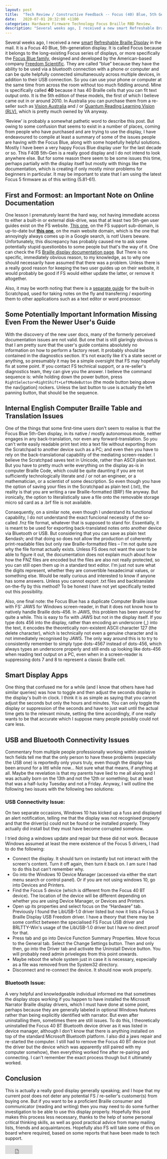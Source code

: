 ```yaml
---
layout: post
title:  "Tech Review / Constructive Feedback -- Focus (40) Blue, 5th Gen."
date:   2020-07-01 20:32:00 +1100
categories: Hardware Firmware Technology Focus Braille RBD Review.
description: "Several weeks ago, I received a new smart Refreshable Braille Display in the mail.  It is a F..."
---
```


Several weeks ago, I received a new [smart](https://www.perkinselearning.org/technology/blog/overview-braille-devices) [Refreshable Braille Display](https://en.wikipedia.org/wiki/Refreshable_braille_display) in the mail.  It is a Focus 40 Blue, 5th-generation display.  It is called Focus because it belongs to the long-existing Focus series of displays, or more specifically the [Focus Blue family](https://www.freedomscientific.com/products/blindness/focus-blue-family/), designed and developed by the American-based company [Freedom Scientific](https://www.freedomscientific.com/).  They are called &ldquo;blue&rdquo; because they have the ability to be used via a bluetooth connection with a phone or computer and can be quite helpfully connected simultaneously across multiple devices, in addition to their USB connection.  So you can use your phone or computer at the same time from across the room without too much fiddling around.  Mine is specifically called **40** because it has 40 Braille cells that you can fit text output onto.  It is the 5th edition of these models, the first of which I believe came out in or around 2010.  In Australia you can purchase them from a re-seller such as [Vision Australia](https://shop.visionaustralia.org/shop/product/focus-40-blue-generation-5) and / or [Quantum Reading Learning Vision (RLV)](https://www.quantumrlv.com.au/focus-40-blue-generation-5.html), which is pretty much owned by VA anyway.

&lsquo;Review&rsquo; is probably a somewhat pathetic word to describe this post.  But owing to some confusion that seems to exist in a number of places, coming from people who have purchased and are trying to use the display, I have endeavoured to compile at least a summary of some of the issues people are having with the Focus Blue, along with some hopefully helpful solutions.  Mostly I have been a very happy Focus Blue display user for the last decade or so.  This F40B 5th-Gen is a really good display and I do not intend to look anywhere else.  But for some reason there seem to be some issues this time, perhaps partially with the display itself but mostly with things like the documentation, which is creating if only mostly minor problems for beginners in particular.  It may be important to state that I am using the latest Focus 5 firmware as of this writing (5.81-61).

## First and Formost: an Important Note on Online Documentation
One lesson I prematurely learnt the hard way, not having immediate access to either a built-in or external disk-drive, was that at least two 5th-gen user guides exist on the FS website.  [This one](https://support.freedomscientific.com/Content/Documents/Manuals/Focus/Focus-Blue-Online-Users-Guide.htm), on the FS support sub-domain, is up-to-date but **[this one](https://www.freedomscientific.com/Content/Documents/Manuals/Focus/Focus-Blue-Online-Users-Guide.htm)**, on the main website domain, which is the one that annoyingly always comes up in a Google search, is not! Users beware.  Unfortunately, this discrepancy has probably caused me to ask some potentially stupid questionbbs to some people but that's the way of it.  One can check the FS [Braille display documentation page](https://suppor.freedomscientific.com/Products/Blindness/BrailleDisplayDocumentation).  But There is no specific, immediately obvious reason, to my knowledge, as to why one should necessarily have assumed that there was a problem.  Unless there is a really good reason for keeping the two user guides up on their website, it would probably be good if FS would either update the latter, or remove it altogether.

Also, it may be worth noting that there is a [separate guide](https://support.freedomscientific.com/Content/Documents/Manuals/Focus/Focus-Blue-Scratchpad.htm) for the built-in Scratchpad, used for taking notes on the fly and transfering / exporting them to other applications such as a text editor or word processor.

## Some Potentially Important Information Missing Even From the Newer User's Guide
With the discovery of the new user docs, many of the formerly perceived documentation issues are not valid.  But one that is still glaringly obvious is that I am pretty sure that the user's guide contains absolutely no information on how to perform a factory reset.  It probably should be contained in the diagnostics section.  It's not exactly like it's a state secret or anything, so presumably it may be a simple oversight that FS may hopefully fix at some point.  If you contact FS technical support, or a re-seller's diagnostics team, they can give you the answer.  I believe the command sequence is: while holding down the power button, press ```RightSelector+RightShift+LeftModeButton``` (the mode button being above the nav[igation] rockers.  Unless the last button to use is actually the left panning button, that should be the sequence.

## Internal English Computer Braille Table and Translation Issues
One of the things that some first-time users don't seem to realise is that the Focus Blue 5th-Gen display, in its native / mostly autonomous mode, neither engages in any back-translation, nor  even any forward-translation.  So you can't write easily readable print text into a text file without exporting from the Scratchpad to another device such as a PC; and even then you have to rely on the back-translational capability of the mediating screen-reader.  I believe the Scratchpad saves text in Unicode, rather than ASCII plain text.  But you have to pretty much write everything on the display as-is in computer Braille Code, which could be quite daunting if you are not sufficiently technologically literate and / or not an engineer, or a mathematician, or a scientist of some description.  So even though you have the option of saving your files in the Scratchpad as plain text (.txt), the reality is that you are writing a raw Braille-formatted (BRF) file anyway.  But ironically, the option to literalistically save a file onto the removable storage micro sd card as a .brf file is not available.

Consequently, on a similar note, even though I understand its functional capability, I do not understand the exact funcional necessity of the so-called .fnz file format, whatever that is supposed to stand for.  Essentially, it is meant to be used for exporting back-translated notes onto another device via Bluetooth or USB.  But considering that you can save as plain text &endash; and that doing so does not allow the production of coherently print-readable files but only raw Braille-formatted files &ndash; I'm not quite sure why the file format actually exists.  Unless FS does not want the user to be able to figure it out, the documentation does not explain much about how how the FNZ files are encoded but the files are also not really protected, so you can still open them up in a standard text editor.  I'm just not sure what the digits represent, whether they are convertible hexadecimal values, or something else.  Would be really curious and interested to know if anyone has some answers.  Unless you cannot export .txt files and backtranslate on-the-fly by this method? To be honest I have not yet specifically tested out this possibility.

Also, one final note: the Focus Blue has a duplicate Computer Braille issue with FS' JAWS for Windows screen-reader, in that it does not know how to natively handle Braille dots-456.  In JAWS, this problem has been around for quite a while.  This is easy to fix with JAWS but not in the display itself.  If you type dots 456 into the display, rather than encoding an underscore (_) into the text, it encodes the theoretically non-existent ASCII character 127 (the delete character), which is technically not even a genuine character and is not immediately recognised by JAWS.  The only way around this is to try to consistently remember to simply type dots-4567 instead of dots-456, which always types an underscore properly and still ends up looking like dots-456 when reading text output on a PC, even when  in a screen-reader is suppressing dots 7 and 8 to represent a classic Braille cell.

## Smart Display Apps
One thing that confused me for a while (and I know that others have had similar queries) was how to toggle and then adjust the seconds display in the display's built-in clock.  I think it is as simple as saying that you cannot adjust the seconds but only the hours and minutes.  You can only toggle the display or suppression of the seconds and have to just wait until the actual time gets to the relevant minute, setting the time accordingly, if one really wants to be that accurate which I suppose many people possibly could not care less.

## USB and Bluetooth Connectivity Issues
Commentary from multiple people professionally working within assistive tech fields tell me that the only person to have these problems (especially the USB one) is reportedly only yours truly, even though the display has been around for a littl while now... Not sure what that means, if anything at all.  Maybe the revelation is that my parents have lied to me all along and I was actually born on the 13th and not the 12th or something; but at least that was a half-lucky Tuesday and not a Friday.  Anyway, I will outline the following two issues with the following two solutions:

### USB Connectivity Issue:
On two separate occasions, Windows 10 has kicked up a fuss and displayed an alert notification, telling me that the display was not recognised properly and that the driver(s) could not be found or be installed properly.  They actually did install but they must have become corrupted somehow.

I tried doing a windows update and repair but these did not work.  Because Windows assumed at least the mere existence of the Focus 5 drivers, I had to do the following:
* Connect the display.  It should turn on instantly but not interact with the screen's content.  Turn it off again, then turn it back on.  I am sure I had to do this but can't remember why.
* Go into the Windows 10 Device Manager (accessed via either the start menu search or control panel).  Or if you are not using windows 10, go into Devices and Printers.
* Find the Focus 5 device (which is different from the Focus 40 BT device).  The location of the device will be different depending on whether you are using Device Manager, or Devices and Printers.
* Open up its properties and select focus on the &ldquo;Hardware&rdquo; tab.  Previously I found the LibUSB-1.0 driver listed but now it lists a Focus 3 Braille Display USB Freedom driver.  I have a theory that there may be some conflict between the specialised FS Focus USB driver and BRLTTY-Win's usage of the LibUSB-1.0 driver but I have no direct proof for that.
* Press tab and go into Device Function Summary Properties.  Move focus to the General tab.  Select the Change Settings button.  Then and only then, go into the Driver tab and activate the Uninstall Device button.  You will probably need admin priveleges from this point onwards.
* Maybe reboot the whole system just in case it is necessary, especially as a file was removed from the System32 directory.
* Disconnect and re-connect the device.  It should now work properly.

### Bluetooth Issue:
A very helpful and knowledgeable individual informed me that sometimes the display stops working if you happen to have installed the Microsoft Narrator Braille display drivers, which I must have done at some point, perhaps because they are generally labeled in optional Windows features rather than being explicitly identified with narrator.  But even after uninstalling them, sometimes there are still issues.  To do this, I theoretically uninstalled the Focus 40 BT Bluetooth device driver as it was listed in device manager, although I don't know that there is anything installed on top of the standard Microsoft Bluetooth platform.  I also did a jaws repair and re-started the computer.  I still had to remove the Focus 40 BT device (not the driver but the device which was apparently still paired with my computer somehow), then everything worked fine after re-pairing and connecting.  I can't remember the exact process though but it ultimately worked.

## Conclusion
This is actually a really good display generally speaking; and I hope that my current post does not deter any potential FS / re-seller's customer(s) from buying one.  But if you want to be a proficient Braille consumer and communicator (reading and writing) then you may need to do some further investigation to be able to use this display properly.  Hopefully this post makes this process less necessary, thanks to the help of some personal critical thinking skills, as well as good practical advice from many mailing lists, friends and acquaintances.  Hopefully also FS will take some of this on board where required, based on some reports that have been made to tech support.

<iframe src="https://www.facebook.com/plugins/share_button.php?href=https%3A%2F%2Fnjsch.github.io%2Fhardware%2Ffirmware%2Ftechnology%2Ffocus%2Fbraille%2Frbd%2Freview2020%2F07%2F01%2FTech-Review-Focus-40-Blue-5th-Gen.html%23gsc.tab%3D0&layout=button_count&size=large&width=88&height=28&appId" width="88" height="28" style="border:none;overflow:hidden" scrolling="no" frameborder="0" allowTransparency="true" allow="encrypted-media"></iframe>